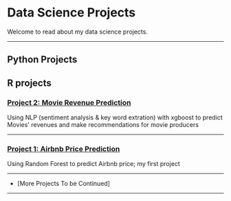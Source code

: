 # Data Science Projects
Welcome to read about my data science projects.

---
## Python Projects


## R projects
### [Project 2: Movie Revenue Prediction](/MovieProject)
Using NLP (sentiment analysis & key word extration) with xgboost to predict Movies' revenues and make recommendations for movie producers

---

### [Project 1: Airbnb Price Prediction](http://rpubs.com/YTCAT/444778/)
Using Random Forest to predict Airbnb price; my first project

---

- [More Projects To be Continued]

---
